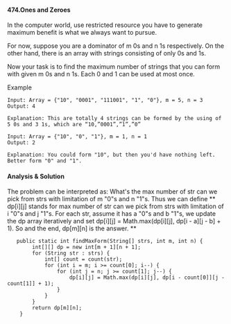 #### 474.Ones and Zeroes
In the computer world, use restricted resource you have to generate maximum benefit is what we always want to pursue.

For now, suppose you are a dominator of m 0s and n 1s respectively. On the other hand, there is an array with strings consisting of only 0s and 1s.

Now your task is to find the maximum number of strings that you can form with given m 0s and n 1s. Each 0 and 1 can be used at most once.


Example

~~~
Input: Array = {"10", "0001", "111001", "1", "0"}, m = 5, n = 3
Output: 4

Explanation: This are totally 4 strings can be formed by the using of 5 0s and 3 1s, which are “10,”0001”,”1”,”0”

Input: Array = {"10", "0", "1"}, m = 1, n = 1
Output: 2

Explanation: You could form "10", but then you'd have nothing left. Better form "0" and "1".

~~~

#### Analysis & Solution

The problem can be interpreted as: What's the max number of str can we pick from strs with limitation of m "0"s and n "1"s. Thus we can define ** dp[i][j] stands for max number of str can we pick from strs with limitation of i "0"s and j "1"s. For each str, assume it has a "0"s and b "1"s, we update the dp array iteratively and set dp[i][j] = Math.max(dp[i][j], dp[i - a][j - b] + 1). So and the end, dp[m][n] is the answer. **



~~~
   public static int findMaxForm(String[] strs, int m, int n) {
        int[][] dp = new int[m + 1][n + 1];
        for (String str : strs) {
            int[] count = count(str);
            for (int i = m; i >= count[0]; i--) {
                for (int j = n; j >= count[1]; j--) {
                    dp[i][j] = Math.max(dp[i][j], dp[i - count[0]][j - count[1]] + 1);
                }
            }
        }
        return dp[m][n];
    }
~~~